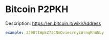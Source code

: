 # Bitcoin P2PKH

Description: https://en.bitcoin.it/wiki/Address

```yaml
example: 3J98t1WpEZ73CNmQviecrnyiWrnqRhWNLy
```
